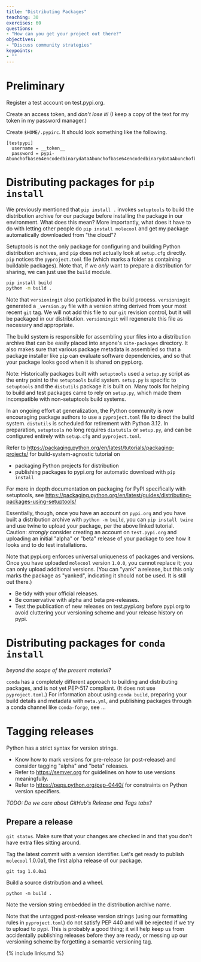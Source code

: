 ```yaml
---
title: "Distributing Packages"
teaching: 30
exercises: 60
questions:
- "How can you get your project out there?"
objectives:
- "Discuss community strategies"
keypoints:
- ""
---
```


# Preliminary

Register a test account on test.pypi.org.

Create an access token, and *don't lose it!*
(I keep a copy of the text for my token in my password manager.)

Create `$HOME/.pypirc`. It should look something like the following.
```
[testpypi]
  username = __token__
  password = pypi-Abunchofbase64encodedbinarydataAbunchofbase64encodedbinarydataAbunchofbase64encodedbinarydataAbunchofbase64encodedbinarydata

```

# Distributing packages for `pip install`

We previously mentioned that `pip install .` invokes `setuptools` to build the
distribution archive for our package before installing the package in our
environment.
What does this mean?
More importantly, what does it have to do with letting other people do
`pip install molecool` and get my package automatically downloaded from
"the cloud"?

Setuptools is not the only package for configuring and building Python
distribution archives,
and `pip` does not actually look at `setup.cfg` directly.
`pip` notices the `pyproject.toml` file (which marks a folder as containing
buildable packages).
Note that, if we _only_ want to prepare a distribution for sharing,
we can just use the `build` module.
```bash
pip install build
python -m build .
```

Note that `versioningit` also participated in the build process.
`versioningit` generated a `_version.py` file with a version string derived
from your most recent `git` tag. We will not add this file to our `git`
revision control, but it will be packaged in our distribution.
`versioningit` will regenerate this file as necessary and appropriate.

The build system is responsible for assembling your files into a distribution
archive that can be easily placed into anyone's `site-packages` directory.
It also makes sure that various package metadata is assembled so that a
package installer like `pip` can evaluate software dependencies, and so that
your package looks good when it is shared on pypi.org.

Note: Historically packages built with `setuptools` used a `setup.py` script
as the entry point to the `setuptools` build system. `setup.py` is specific
to `setuptools` and the `distutils` package it is built on.
Many tools for helping to build and test packages came to
rely on `setup.py`, which made them incompatible with non-setuptools build
systems.

In an ongoing effort at generalization, the Python community is now
encouraging package authors to use a `pyproject.toml` file to direct the build
system. `distutils` is scheduled for retirement with Python 3.12.
In preparation, `setuptools` no long requires `distutils` or `setup.py`,
and can be configured entirely with `setup.cfg` and `pyproject.toml`.

Refer to https://packaging.python.org/en/latest/tutorials/packaging-projects/
for build-system-agnostic tutorial on
* packaging Python projects for distribution
* publishing packages to pypi.org for automatic download with `pip install`

For more in depth documentation on packaging for PyPI specifically with setuptools,
see https://packaging.python.org/en/latest/guides/distributing-packages-using-setuptools/

Essentially, though, once you have an account on `pypi.org` and you have built
a distribution archive with `python -m build`, you can `pip install twine` and
use twine to upload your package, per the above linked tutorial.
Caution: *strongly* consider creating an account on `test.pypi.org` and uploading
an initial "alpha" or "beta" release of your package to see how it looks and to
do test installations.

Note that pypi.org enforces universal uniqueness of packages and versions.
Once you have uploaded `molecool` version `1.0.0`, you cannot replace it;
you can only upload additional versions. (You can "yank" a release, but this
only marks the package as "yanked", indicating it should not be used.
It is still out there.)
* Be tidy with your official releases.
* Be conservative with alpha and beta pre-releases.
* Test the publication of new releases on test.pypi.org before pypi.org to avoid
  cluttering your versioning scheme and your release history on pypi.

# Distributing packages for `conda install`

*beyond the scope of the present material?*

`conda` has a completely different approach to building and distributing
packages, and is not yet PEP-517 compliant.
(It does not use `pyproject.toml`.)
For information about using `conda build`,
preparing your build details and metadata with `meta.yml`,
and publishing packages through a conda channel like `conda-forge`,
see ...

# Tagging releases

Python has a strict syntax for version strings.

* Know how to mark versions for pre-release (or post-release) and consider
  tagging "alpha" and "beta" releases.
* Refer to https://semver.org for guidelines on how to use versions meaningfully.
* Refer to https://peps.python.org/pep-0440/ for constraints on Python version specifiers.

*TODO: Do we care about GitHub's Release and Tags tabs?*

## Prepare a release

`git status`. Make sure that your changes are checked in and that you don't have
extra files sitting around.

Tag the latest commit with a version identifier.
Let's get ready to publish `molecool` 1.0.0a1, the first alpha release of our package.

`git tag 1.0.0a1`

Build a source distribution and a wheel.

`python -m build .`

Note the version string embedded in the distribution archive name.

Note that the untagged post-release version strings
(using our formatting rules in `pyproject.toml`)
do not satisfy PEP 440 and will be rejected if we try to upload to pypi.
This is probably a good thing; it will help keep us from accidentally publishing
releases before they are ready, or messing up our versioning scheme by forgetting
a semantic versioning tag.

{% include links.md %}
